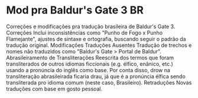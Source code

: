 # Mod pra Baldur's Gate 3 BR
Correções e modificações pra tradução brasileira de Baldur's Gate 3.
Correções 
Inclui inconsistências como "Punho de Fogo x Punho Flamejante", ajustes de sintaxe e ortografia, buscando seguir o padrão da tradução original.
Modificações 
Traduções Ausentes
Tradução de trechos e nomes não traduzidos como "Baldur's Gate > Portal de Baldur".
Abrasileiramento de Transliterações
Reescrita dos termos que foram transliterados de outros idiomas ficcionais (e.g. élfico, enânico, etc.) usando a pronúncia do inglês como base. Por conta disso, drow na transliteração abrasileirada ficaria drau, já que é a pronúncia élfica sendo transliterada pro idioma comum (neste caso, Brasileiro).
Retraduções
Novas traduções com base em gosto pessoal.
